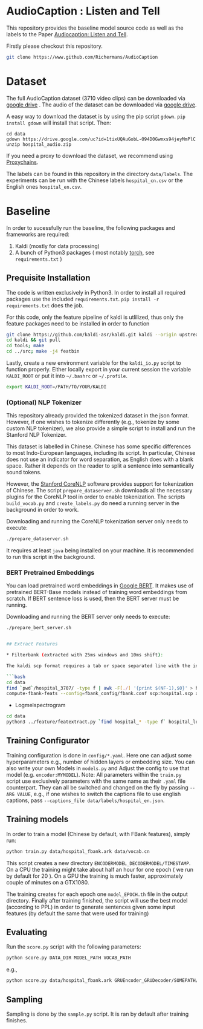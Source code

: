# AudioCaption : Listen and Tell

This repository provides the baseline model source code as well as the labels to the Paper [Audiocaption: Listen and Tell]().

Firstly please checkout this repository.

```bash
git clone https://www.github.com/Richermans/AudioCaption
```

# Dataset
The full AudioCaption dataset (3710 video clips) can be downloaded via [google drive](https://drive.google.com/open?id=1_osRNYzRQf4siCHHKwudZQc6x0XPSAb9) .
The audio of the dataset can be downloaded via [google drive](https://drive.google.com/file/d/1tixUQAuGobL-O94D0Gwmxs94jeyMmPlC/view?usp=sharing).

A easy way to download the dataset is by using the pip script `gdown`. `pip install gdown` will install that script. Then:

```
cd data
gdown https://drive.google.com/uc?id=1tixUQAuGobL-O94D0Gwmxs94jeyMmPlC
unzip hospital_audio.zip
```

If you need a proxy to download the dataset, we recommend using [Proxychains](https://github.com/rofl0r/proxychains-ng).

The labels can be found in this repository in the directory `data/labels`. The experiments can be run with the Chinese labels `hospital_cn.csv` or the English ones `hospital_en.csv`.

# Baseline

In order to sucessfully run the baseline, the following packages and frameworks are required:

1. Kaldi (mostly for data processing)
2. A bunch of Python3 packages ( most notably [torch](https://pytorch.org/), see `requirements.txt` )

## Prequisite Installation

The code is written exclusively in Python3. In order to install all required packages use the included `requirements.txt`. `pip install -r requirements.txt` does the job.

For this code, only the feature pipeline of kaldi is utlilized, thus only the feature packages need to be installed in order to function

```bash
git clone https://github.com/kaldi-asr/kaldi.git kaldi --origin upstream
cd kaldi && git pull
cd tools; make
cd ../src; make -j4 featbin
```

Lastly, create a new environment variable for the `kaldi_io.py` script to function properly. Either locally export in your current session the variable `KALDI_ROOT` or put it into `~/.bashrc` or `~/.profile`.

```bash
export KALDI_ROOT=/PATH/TO/YOUR/KALDI
```

### (Optional) NLP Tokenizer

This repository already provided the tokenized dataset in the json format. However, if one wishes to tokenize differently (e.g., tokenize by some custom NLP tokenizer), we also provide a simple script to install and run the Stanford NLP Tokenizer.

This dataset is labelled in Chinese. Chinese has some specific differences to most Indo-European languages, including its script. In particular, Chinese does not use an indicator for word separation, as English does with a blank space. Rather it depends on the reader to split a sentence into semantically sound tokens.

However, the [Stanford CoreNLP](https://stanfordnlp.github.io/CoreNLP/) software provides support for tokenization of Chinese. The script `prepare_dataserver.sh` downloads all the necessary plugins for the CoreNLP tool in order to enable tokenization. The scripts `build_vocab.py` and `create_labels.py` do need a running server in the background in order to work.

Downloading and running the CoreNLP tokenization server only needs to execute:

```bash
./prepare_dataserver.sh
```

It requires at least `java` being installed on your machine. It is recommended to run this script in the background.


### BERT Pretrained Embeddings

You can load pretrained word embeddings in [Google BERT](https://github.com/google-research/bert#pre-trained-models). It makes use of pretrained BERT-Base models instead of training word embeddings from scratch. If BERT sentence loss is used, then the BERT server must be running.

Downloading and running the BERT server only needs to execute:

```bash
./prepare_bert_server.sh


## Extract Features

* Filterbank (extracted with 25ms windows and 10ms shift):

The kaldi scp format requires a tab or space separated line with the information: `FEATURENAME WAVEPATH`

```bash
cd data
find `pwd`/hospital_3707/ -type f | awk -F[./] '{print $(NF-1),$0}' > hospital.scp
compute-fbank-feats --config=fbank_config/fbank.conf scp:hospital.scp ark:hospital_fbank.ark
```

* Logmelspectrogram

```bash
cd data
python3 ../feature/featextract.py `find hospital_* -type f` hospital_logmel.ark mfcc -win_length 1764 -hop_length 882
```

## Training Configurator

Training configuration is done in `config/*.yaml`. Here one can adjust some hyperparameters e.g., number of hidden layers or embedding size. You can also write your own Models in `models.py` and Adjust the config to use that model (e.g. `encoder:MYMODEL`). 
Note: All parameters within the `train.py` script use exclusively parameters with the same name as their `.yaml` file counterpart. They can all be switched and changed on the fly by passing `--ARG VALUE`, e.g., if one wishes to switch the captions file to use english captions, pass `--captions_file data/labels/hospital_en.json`.


## Training models

In order to train a model (Chinese by default, with FBank features), simply run:

```bash
python train.py data/hospital_fbank.ark data/vocab.cn
```

This script creates a new directory `ENCODERMODEL_DECODERMODEL/TIMESTAMP`. On a CPU the training might take about half an hour for one epoch ( we run by default for 20 ). On a GPU the training is much faster, approximately couple of minutes on a GTX1080.

The training creates for each epoch one `model_EPOCH.th` file in the output directory. Finally after training finished, the script will use the best model (according to PPL) in order to generate sentences given some input features (by default the same that were used for training)

## Evaluating

Run the `score.py` script with the following parameters:

```bash
python score.py DATA_DIR MODEL_PATH VOCAB_PATH
```
e.g.,
```bash
python score.py data/hospital_fbank.ark GRUEncoder_GRUDecoder/SOMEPATH/model.th data/vocab_cn.th
```

## Sampling

Sampling is done by the `sample.py` script. It is ran by default after training finishes. 


